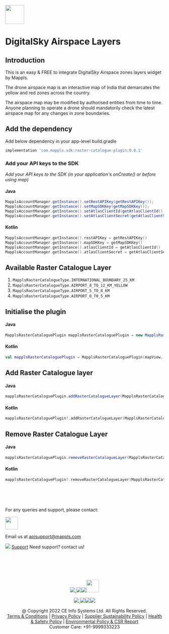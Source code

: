 
[<img src="https://about.mappls.com/images/mappls-b-logo.svg" height="60"/> </p>](https://www.mapmyindia.com/api)

# DigitalSky Airspace Layers

## Introduction
This is an easy & FREE to integrate DigitalSky Airspace zones layers widget by Mappls.

The drone airspace map is an interactive map of India that demarcates the yellow and red zones across the country. 

The airspace map may be modified by authorised entities from time to time.
Anyone planning to operate a drone should mandatorily check the latest airspace map for any changes in zone boundaries.
## Add the dependency

Add below dependency in your app-level build.gradle
~~~groovy	
implementation 'com.mappls.sdk:raster-catalogue-plugin:0.0.1'
~~~

### Add your API keys to the SDK

_Add your API keys to the SDK (in your application's onCreate() or before using map)_
#### Java
```java	
MapplsAccountManager.getInstance().setRestAPIKey(getRestAPIKey());  	
MapplsAccountManager.getInstance().setMapSDKKey(getMapSDKKey());  		
MapplsAccountManager.getInstance().setAtlasClientId(getAtlasClientId());  	
MapplsAccountManager.getInstance().setAtlasClientSecret(getAtlasClientSecret());  	
```	
#### Kotlin	
```kotlin	
MapplsAccountManager.getInstance().restAPIKey = getRestAPIKey()  	
MapplsAccountManager.getInstance().mapSDKKey = getMapSDKKey()  		
MapplsAccountManager.getInstance().atlasClientId = getAtlasClientId()  	
MapplsAccountManager.getInstance().atlasClientSecret = getAtlasClientSecret()	
```	

## Available Raster  Catalogue Layer
1. `MapplsRasterCatalogueType.INTERNATIONAL_BOUNDARY_25_KM`
2. `MapplsRasterCatalogueType.AIRPORT_8_TO_12_KM_YELLOW`
3. `MapplsRasterCatalogueType.AIRPORT_5_TO_8_KM`
4. `MapplsRasterCatalogueType.AIRPORT_0_T0_5_KM`

## Initialise the plugin

#### Java
~~~java
MapplsRasterCataloguePlugin mapplsRasterCataloguePlugin = new MapplsRasterCataloguePlugin(mapView, mapplsMap);
~~~
#### Kotlin
~~~kotlin
val mapplsRasterCataloguePlugin = MapplsRasterCataloguePlugin(mapView, mapplsMap)
~~~
## Add Raster Catalogue layer
#### Java
~~~java
mapplsRasterCataloguePlugin.addRasterCatalogueLayer(MapplsRasterCatalogueType.AIRPORT_0_T0_5_KM);
~~~
#### Kotlin
~~~kotlin
mapplsRasterCataloguePlugin?.addRasterCatalogueLayer(MapplsRasterCatalogueType.AIRPORT_0_T0_5_KM)
~~~
## Remove Raster Catalogue Layer
#### Java
~~~java
mapplsRasterCataloguePlugin.removeRasterCatalogueLayer(MapplsRasterCatalogueType.AIRPORT_0_T0_5_KM);
~~~
#### Kotlin
~~~kotlin
mapplsRasterCataloguePlugin?.removeRasterCatalogueLayer(MapplsRasterCatalogueType.AIRPORT_0_T0_5_KM)
~~~
<br><br><br>


For any queries and support, please contact: 

[<img src="https://about.mappls.com/images/mappls-logo.svg" height="40"/> </p>](https://about.mappls.com/api/)
Email us at [apisupport@mappls.com](mailto:apisupport@mappls.com)


![](https://www.mapmyindia.com/api/img/icons/support.png)
[Support](https://about.mappls.com/contact/)
Need support? contact us!

<br></br>
<br></br>

[<p align="center"> <img src="https://www.mapmyindia.com/api/img/icons/stack-overflow.png"/> ](https://stackoverflow.com/questions/tagged/mappls-api)[![](https://www.mapmyindia.com/api/img/icons/blog.png)](https://about.mappls.com/blog/)[![](https://www.mapmyindia.com/api/img/icons/gethub.png)](https://github.com/Mappls-api)[<img src="https://mmi-api-team.s3.ap-south-1.amazonaws.com/API-Team/npm-logo.one-third%5B1%5D.png" height="40"/> </p>](https://www.npmjs.com/org/mapmyindia) 



[<p align="center"> <img src="https://www.mapmyindia.com/june-newsletter/icon4.png"/> ](https://www.facebook.com/Mapplsofficial)[![](https://www.mapmyindia.com/june-newsletter/icon2.png)](https://twitter.com/mappls)[![](https://www.mapmyindia.com/newsletter/2017/aug/llinkedin.png)](https://www.linkedin.com/company/mappls/)[![](https://www.mapmyindia.com/june-newsletter/icon3.png)](https://www.youtube.com/channel/UCAWvWsh-dZLLeUU7_J9HiOA)




<div align="center">@ Copyright 2022 CE Info Systems Ltd. All Rights Reserved.</div>

<div align="center"> <a href="https://about.mappls.com/api/terms-&-conditions">Terms & Conditions</a> | <a href="https://about.mappls.com/about/privacy-policy">Privacy Policy</a> | <a href="https://about.mappls.com/pdf/mapmyIndia-sustainability-policy-healt-labour-rules-supplir-sustainability.pdf">Supplier Sustainability Policy</a> | <a href="https://about.mappls.com/pdf/Health-Safety-Management.pdf">Health & Safety Policy</a> | <a href="https://about.mappls.com/pdf/Environment-Sustainability-Policy-CSR-Report.pdf">Environmental Policy & CSR Report</a>

<div align="center">Customer Care: +91-9999333223</div>

